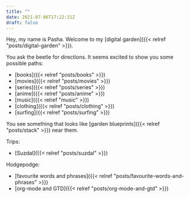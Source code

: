 ```yaml
---
title: ""
date: 2021-07-06T17:22:21Z
draft: false
---
```

Hey, my name is Pasha. Welcome to my [digital garden]({{< relref "posts/digital-garden" >}}).

You ask the beetle for directions. It seems excited to show you some possible paths:
* [books]({{< relref "posts/books" >}})
* [movies]({{< relref "posts/movies" >}})
* [series]({{< relref "posts/series" >}})
* [anime]({{< relref "posts/anime" >}})
* [music]({{< relref "music" >}})
* [clothing]({{< relref "posts/clothing" >}})
* [surfing]({{< relref "posts/surfing" >}})

You see something that looks like [garden blueprints]({{< relref "posts/stack" >}}) near them.

Trips:
* [Suzdal]({{< relref "posts/suzdal" >}})

Hodgepodge:
* [favourite words and phrases]({{< relref "posts/favourite-words-and-phrases" >}})
* [org-mode and GTD]({{< relref "posts/org-mode-and-gtd" >}})
